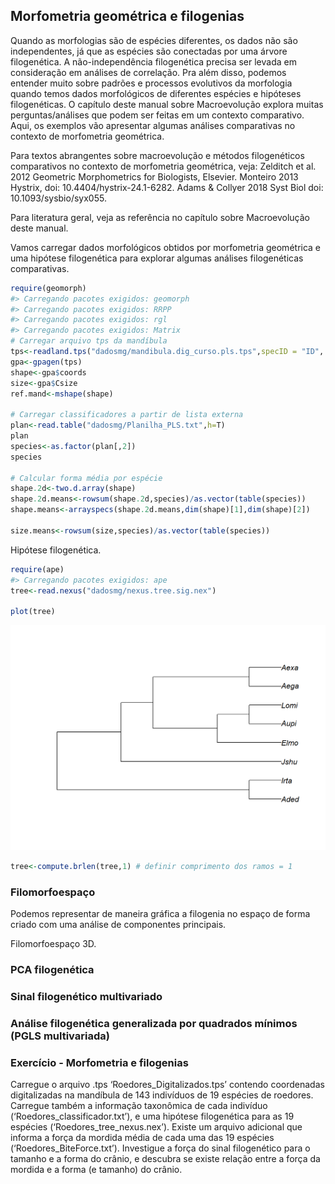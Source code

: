 ## Morfometria geométrica e filogenias

Quando as morfologias são de espécies diferentes, os dados não são independentes, já que as espécies são conectadas por uma árvore filogenética. A não-independência filogenética precisa ser levada em consideração em análises de correlação. Pra além disso, podemos entender muito sobre padrões e processos evolutivos da morfologia quando temos dados morfológicos de diferentes espécies e hipóteses filogenéticas. O capítulo deste manual sobre Macroevolução explora muitas perguntas/análises que podem ser feitas em um contexto comparativo.
Aqui, os exemplos vão apresentar algumas análises comparativas no contexto de morfometria geométrica.

Para textos abrangentes sobre macroevolução e métodos filogenéticos comparativos no contexto de morfometria geométrica, veja:
Zelditch et al. 2012 Geometric Morphometrics for Biologists, Elsevier.
Monteiro 2013 Hystrix, doi: 10.4404/hystrix-24.1-6282.
Adams & Collyer 2018 Syst Biol doi: 10.1093/sysbio/syx055.

Para literatura geral, veja as referência no capítulo sobre Macroevolução deste manual.

Vamos carregar dados morfológicos obtidos por morfometria geométrica e uma hipótese filogenética para explorar algumas análises filogenéticas comparativas.

```r
require(geomorph)
#> Carregando pacotes exigidos: geomorph
#> Carregando pacotes exigidos: RRPP
#> Carregando pacotes exigidos: rgl
#> Carregando pacotes exigidos: Matrix
# Carregar arquivo tps da mandíbula
tps<-readland.tps("dadosmg/mandibula.dig_curso.pls.tps",specID = "ID", readcurves = FALSE)
gpa<-gpagen(tps)
shape<-gpa$coords
size<-gpa$Csize
ref.mand<-mshape(shape)

# Carregar classificadores a partir de lista externa
plan<-read.table("dadosmg/Planilha_PLS.txt",h=T)
plan
species<-as.factor(plan[,2])
species

# Calcular forma média por espécie
shape.2d<-two.d.array(shape)
shape.2d.means<-rowsum(shape.2d,species)/as.vector(table(species))
shape.means<-arrayspecs(shape.2d.means,dim(shape)[1],dim(shape)[2])

size.means<-rowsum(size,species)/as.vector(table(species))
```

Hipótese filogenética.

```r
require(ape)
#> Carregando pacotes exigidos: ape
tree<-read.nexus("dadosmg/nexus.tree.sig.nex")

plot(tree)
```

<img src="03.13-mgpcm_files/figure-html/unnamed-chunk-2-1.png" width="672" />

```r
tree<-compute.brlen(tree,1) # definir comprimento dos ramos = 1
```

### Filomorfoespaço
Podemos representar de maneira gráfica a filogenia no espaço de forma criado com uma análise de componentes principais.


Filomorfoespaço 3D.


### PCA filogenética



### Sinal filogenético multivariado


### Análise filogenética generalizada por quadrados mínimos (PGLS multivariada)



### Exercício - Morfometria e filogenias
Carregue o arquivo .tps ‘Roedores_Digitalizados.tps’ contendo coordenadas
digitalizadas na mandíbula de 143 indivíduos de 19 espécies de roedores. Carregue
também a informação taxonômica de cada indivíduo (‘Roedores_classificador.txt’), e
uma hipótese filogenética para as 19 espécies (‘Roedores_tree_nexus.nex’). Existe um
arquivo adicional que informa a força da mordida média de cada uma das 19 espécies
(‘Roedores_BiteForce.txt’).
Investigue a força do sinal filogenético para o tamanho e a forma do crânio, e descubra
se existe relação entre a força da mordida e a forma (e tamanho) do crânio.




